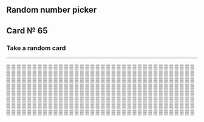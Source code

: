 ## Random number picker 

## Card № 65

### Take a random card
----
[▒](87.md) [▒](27.md) [▒](33.md) [▒](23.md) [▒](98.md) [▒](64.md) [▒](21.md) [▒](63.md) [▒](80.md) [▒](52.md) [▒](44.md) [▒](68.md) [▒](61.md) [▒](27.md) [▒](67.md) [▒](42.md) [▒](12.md) [▒](0.md) [▒](42.md) [▒](76.md) [▒](82.md) [▒](77.md) [▒](62.md) [▒](17.md) [▒](36.md) [▒](87.md) [▒](29.md) [▒](98.md) [▒](72.md) [▒](82.md) [▒](20.md) [▒](96.md) [▒](54.md) [▒](59.md) [▒](58.md) [▒](6.md) [▒](35.md) [▒](48.md) [▒](14.md) [▒](16.md) [▒](29.md) [▒](10.md) [▒](40.md) [▒](85.md) [▒](41.md) [▒](39.md) [▒](81.md) [▒](76.md) [▒](46.md) [▒](3.md) [▒](99.md) [▒](56.md) [▒](37.md) [▒](97.md) [▒](34.md) [▒](78.md) [▒](6.md) [▒](31.md) [▒](74.md) [▒](52.md) [▒](34.md) [▒](3.md) [▒](2.md) [▒](34.md) [▒](38.md) [▒](50.md) [▒](32.md) [▒](45.md) [▒](64.md) [▒](97.md) [▒](89.md) [▒](24.md) [▒](24.md) [▒](23.md) [▒](27.md) [▒](36.md) [▒](44.md) [▒](11.md) [▒](1.md) [▒](5.md) [▒](94.md) [▒](85.md) [▒](74.md) [▒](80.md) [▒](75.md) [▒](43.md) [▒](7.md) [▒](69.md) [▒](20.md) [▒](66.md) [▒](39.md) [▒](45.md) [▒](88.md) [▒](55.md) [▒](75.md) [▒](73.md) [▒](25.md) [▒](23.md) [▒](5.md) [▒](63.md) [▒](86.md) [▒](15.md) [▒](7.md) [▒](83.md) [▒](84.md) [▒](3.md) [▒](72.md) [▒](90.md) [▒](69.md) [▒](72.md) [▒](80.md) [▒](14.md) [▒](32.md) [▒](52.md) [▒](65.md) [▒](88.md) [▒](28.md) [▒](5.md) [▒](87.md) [▒](51.md) [▒](84.md) [▒](83.md) [▒](95.md) [▒](86.md) [▒](38.md) [▒](91.md) [▒](80.md) [▒](2.md) [▒](99.md) [▒](73.md) [▒](73.md) [▒](16.md) [▒](96.md) [▒](86.md) [▒](12.md) [▒](57.md) [▒](93.md) [▒](93.md) [▒](2.md) [▒](31.md) [▒](45.md) [▒](51.md) [▒](14.md) [▒](76.md) [▒](36.md) [▒](53.md) [▒](58.md) [▒](19.md) [▒](56.md) [▒](91.md) [▒](75.md) [▒](44.md) [▒](94.md) [▒](88.md) [▒](81.md) [▒](77.md) [▒](61.md) [▒](30.md) [▒](7.md) [▒](13.md) [▒](26.md) [▒](28.md) [▒](66.md) [▒](20.md) [▒](34.md) [▒](12.md) [▒](47.md) [▒](30.md) [▒](21.md) [▒](42.md) [▒](84.md) [▒](55.md) [▒](96.md) [▒](58.md) [▒](70.md) [▒](48.md) [▒](11.md) [▒](25.md) [▒](71.md) [▒](29.md) [▒](23.md) [▒](62.md) [▒](14.md) [▒](43.md) [▒](37.md) [▒](65.md) [▒](81.md) [▒](9.md) [▒](11.md) [▒](56.md) [▒](28.md) [▒](54.md) [▒](20.md) [▒](90.md) [▒](95.md) [▒](51.md) [▒](4.md) [▒](88.md) [▒](92.md) [▒](12.md) [▒](50.md) [▒](33.md) [▒](48.md) [▒](62.md) [▒](96.md) [▒](75.md) [▒](95.md) [▒](69.md) [▒](26.md) [▒](25.md) [▒](99.md) [▒](63.md) [▒](65.md) [▒](43.md) [▒](85.md) [▒](21.md) [▒](35.md) [▒](6.md) [▒](10.md) [▒](79.md) [▒](37.md) [▒](19.md) [▒](17.md) [▒](92.md) [▒](27.md) [▒](60.md) [▒](73.md) [▒](16.md) [▒](9.md) [▒](66.md) [▒](8.md) [▒](63.md) [▒](68.md) [▒](86.md) [▒](72.md) [▒](95.md) [▒](24.md) [▒](76.md) [▒](87.md) [▒](66.md) [▒](78.md) [▒](71.md) [▒](26.md) [▒](56.md) [▒](52.md) [▒](31.md) [▒](61.md) [▒](71.md) [▒](35.md) [▒](3.md) [▒](0.md) [▒](77.md) [▒](59.md) [▒](4.md) [▒](41.md) [▒](64.md) [▒](40.md) [▒](8.md) [▒](57.md) [▒](99.md) [▒](91.md) [▒](54.md) [▒](64.md) [▒](25.md) [▒](97.md) [▒](90.md) [▒](22.md) [▒](89.md) [▒](70.md) [▒](91.md) [▒](97.md) [▒](38.md) [▒](59.md) [▒](82.md) [▒](9.md) [▒](24.md) [▒](4.md) [▒](15.md) [▒](70.md) [▒](16.md) [▒](70.md) [▒](15.md) [▒](77.md) [▒](19.md) [▒](74.md) [▒](85.md) [▒](48.md) [▒](57.md) 